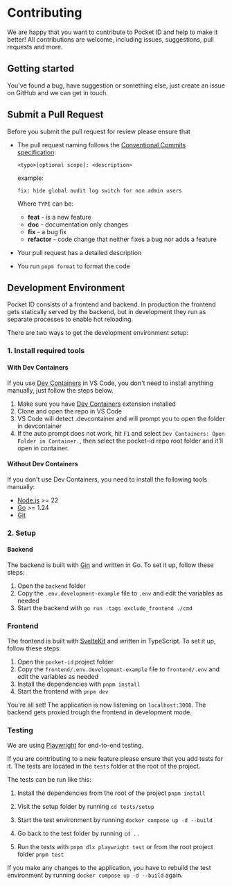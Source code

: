 # Contributing

We are happy that you want to contribute to Pocket ID and help to make it better! All contributions are welcome, including issues, suggestions, pull requests and more.

## Getting started

You've found a bug, have suggestion or something else, just create an issue on GitHub and we can get in touch.

## Submit a Pull Request

Before you submit the pull request for review please ensure that

- The pull request naming follows the [Conventional Commits specification](https://www.conventionalcommits.org):

  `<type>[optional scope]: <description>`

  example:

  ```
  fix: hide global audit log switch for non admin users
  ```

  Where `TYPE` can be:

  - **feat** - is a new feature
  - **doc** - documentation only changes
  - **fix** - a bug fix
  - **refactor** - code change that neither fixes a bug nor adds a feature

- Your pull request has a detailed description
- You run `pnpm format` to format the code

## Development Environment

Pocket ID consists of a frontend and backend. In production the frontend gets statically served by the backend, but in development they run as separate processes to enable hot reloading.

There are two ways to get the development environment setup:

### 1. Install required tools

#### With Dev Containers

If you use [Dev Containers](https://code.visualstudio.com/docs/remote/containers) in VS Code, you don't need to install anything manually, just follow the steps below.

1. Make sure you have [Dev Containers](https://marketplace.visualstudio.com/items?itemName=ms-vscode-remote.remote-containers) extension installed
2. Clone and open the repo in VS Code
3. VS Code will detect .devcontainer and will prompt you to open the folder in devcontainer
4. If the auto prompt does not work, hit `F1` and select `Dev Containers: Open Folder in Container.`, then select the pocket-id repo root folder and it'll open in container.

#### Without Dev Containers

If you don't use Dev Containers, you need to install the following tools manually:

- [Node.js](https://nodejs.org/en/download/) >= 22
- [Go](https://golang.org/doc/install) >= 1.24
- [Git](https://git-scm.com/downloads)

### 2. Setup

#### Backend

The backend is built with [Gin](https://gin-gonic.com) and written in Go. To set it up, follow these steps:

1. Open the `backend` folder
2. Copy the `.env.development-example` file to `.env` and edit the variables as needed
3. Start the backend with `go run -tags exclude_frontend ./cmd`

### Frontend

The frontend is built with [SvelteKit](https://kit.svelte.dev) and written in TypeScript. To set it up, follow these steps:

1. Open the `pocket-id` project folder
2. Copy the `frontend/.env.development-example` file to `frontend/.env` and edit the variables as needed
3. Install the dependencies with `pnpm install`
4. Start the frontend with `pnpm dev`

You're all set! The application is now listening on `localhost:3000`. The backend gets proxied trough the frontend in development mode.

### Testing

We are using [Playwright](https://playwright.dev) for end-to-end testing.

If you are contributing to a new feature please ensure that you add tests for it. The tests are located in the `tests` folder at the root of the project.

The tests can be run like this:

1. Install the dependencies from the root of the project `pnpm install`

2. Visit the setup folder by running `cd tests/setup`

3. Start the test environment by running `docker compose up -d --build`

4. Go back to the test folder by running `cd ..`
5. Run the tests with `pnpm dlx playwright test` or from the root project folder `pnpm test`

If you make any changes to the application, you have to rebuild the test environment by running `docker compose up -d --build` again.
